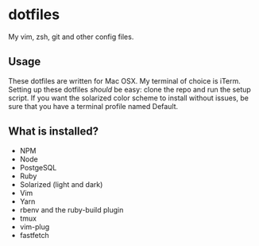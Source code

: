 # dotfiles

My vim, zsh, git and other config files.

## Usage

These dotfiles are written for Mac OSX. My terminal of choice is iTerm. Setting up these dotfiles *should* be easy: clone the repo and run the
setup script. If you want the solarized color scheme to install without issues,
be sure that you have a terminal profile named Default.

## What is installed?

* NPM
* Node
* PostgeSQL
* Ruby
* Solarized (light and dark)
* Vim
* Yarn
* rbenv and the ruby-build plugin
* tmux
* vim-plug
* fastfetch
